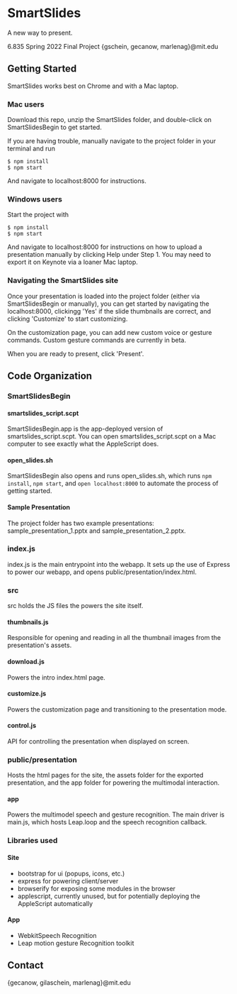 # SmartSlides

A new way to present.

6.835 Spring 2022 Final Project
{gschein, gecanow, marlenag}@mit.edu

## Getting Started

SmartSlides works best on Chrome and with a Mac laptop. 

### Mac users
Download this repo, unzip the SmartSlides folder, and double-click on SmartSlidesBegin to get started.

If you are having trouble, manually navigate to the project folder in your terminal and run
```
$ npm install
$ npm start
```
And navigate to localhost:8000 for instructions.

### Windows users
Start the project with
```
$ npm install
$ npm start
```
And navigate to localhost:8000 for instructions on how to upload a presentation manually by clicking Help under Step 1. You may need to export it on Keynote via a loaner Mac laptop.

### Navigating the SmartSlides site
Once your presentation is loaded into the project folder (either via SmartSlidesBegin or manually), you can get started by navigating the localhost:8000, clickingg 'Yes' if the slide thumbnails are correct, and clicking 'Customize' to start customizing.

On the customization page, you can add new custom voice or gesture commands. Custom gesture commands are currently in beta. 

When you are ready to present, click 'Present'. 

## Code Organization

### SmartSlidesBegin

#### smartslides_script.scpt
SmartSlidesBegin.app is the app-deployed version of smartslides_script.scpt. You can open smartslides_script.scpt on a Mac computer to see exactly what the AppleScript does. 

#### open_slides.sh
SmartSlidesBegin also opens and runs open_slides.sh, which runs ```npm install```, ```npm start```, and ```open localhost:8000``` to automate the process of getting started.

#### Sample Presentation
The project folder has two example presentations: sample_presentation_1.pptx and sample_presentation_2.pptx.

### index.js

index.js is the main entrypoint into the webapp. It sets up the use of Express to power our webapp, and opens public/presentation/index.html. 

### src

src holds the JS files the powers the site itself.

#### thumbnails.js

Responsible for opening and reading in all the thumbnail images from the presentation's assets.

#### download.js

Powers the intro index.html page.

#### customize.js

Powers the customization page and transitioning to the presentation mode.

#### control.js

API for controlling the presentation when displayed on screen.

### public/presentation

Hosts the html pages for the site, the assets folder for the exported presentation, and the app folder for powering the multimodal interaction.

#### app

Powers the multimodel speech and gesture recognition. The main driver is main.js, which hosts Leap.loop and the speech recognition callback.

### Libraries used

#### Site
- bootstrap for ui (popups, icons, etc.)
- express for powering client/server
- browserify for exposing some modules in the browser
- applescript, currently unused, but for potentially deploying the AppleScript automatically

#### App
- WebkitSpeech Recognition
- Leap motion gesture Recognition toolkit

## Contact
{gecanow, gilaschein, marlenag}@mit.edu
